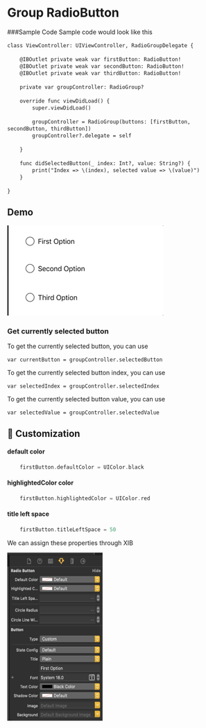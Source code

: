 # Group RadioButton


###Sample Code
Sample code would look like this

```
class ViewController: UIViewController, RadioGroupDelegate {
    
    @IBOutlet private weak var firstButton: RadioButton!
    @IBOutlet private weak var secondButton: RadioButton!
    @IBOutlet private weak var thirdButton: RadioButton!
    
    private var groupController: RadioGroup?

    override func viewDidLoad() {
        super.viewDidLoad()
        
        groupController = RadioGroup(buttons: [firstButton, secondButton, thirdButton])
        groupController?.delegate = self
        
    }

    func didSelectedButton(_ index: Int?, value: String?) {
        print("Index => \(index), selected value => \(value)")
    }

}

```

## Demo
![Demo](https://github.com/jithinpala/RadioButton/blob/master/Screenshots/RadioGif.gif?raw=true)

### Get currently selected button
To get the currently selected button, you can use 

```
var currentButton = groupController.selectedButton
```

To get the currently selected button index, you can use 

```
var selectedIndex = groupController.selectedIndex
```

To get the currently selected button value, you can use 

```
var selectedValue = groupController.selectedValue
```

## 🎨 Customization

#### default color
```swift
    firstButton.defaultColor = UIColor.black
```

#### highlightedColor color
```swift
    firstButton.highlightedColor = UIColor.red
```

#### title left space
```swift
    firstButton.titleLeftSpace = 50
```

We can assign these properties through XIB

<img src="Screenshots/xibProperty.png" width="220" height="388"/>
